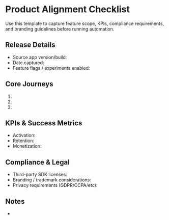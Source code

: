 # Product Alignment Checklist

Use this template to capture feature scope, KPIs, compliance requirements, and branding guidelines before running automation.

## Release Details
- Source app version/build:
- Date captured:
- Feature flags / experiments enabled:

## Core Journeys
1. 
2. 
3. 

## KPIs & Success Metrics
- Activation:
- Retention:
- Monetization:

## Compliance & Legal
- Third-party SDK licenses:
- Branding / trademark considerations:
- Privacy requirements (GDPR/CCPA/etc):

## Notes
- 
